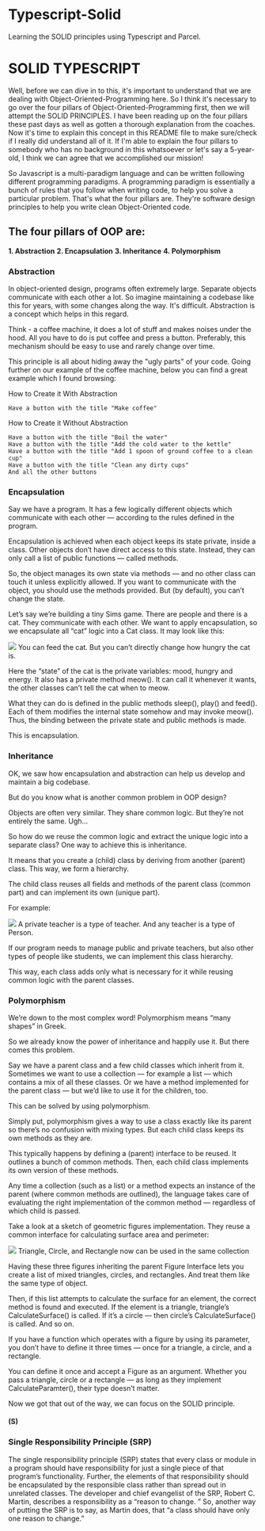 # Typescript-Solid
Learning the SOLID principles using Typescript and Parcel.

# SOLID TYPESCRIPT

Well, before we can dive in to this, it's important to understand that we are dealing with Object-Oriented-Programming here.
So I think it's necessary to go over the four pillars of Object-Oriented-Programming first, then we will attempt the SOLID PRINCIPLES.
I have been reading up on the four pillars these past days as well as gotten a thorough explanation from the coaches.
Now it's time to explain this concept in this README file to make sure/check if I really did understand all of it.
If I'm able to explain the four pillars to somebody who has no background in this whatsoever or let's say a 5-year-old,
I think we can agree that we accomplished our mission!

So Javascript is a multi-paradigm language and can be written following different programming paradigms.
A programming paradigm is essentially a bunch of rules that you follow when writing code, to help you solve a particular problem.
That's what the four pillars are. They're software design principles to help you write clean Object-Oriented code.

## The four pillars of OOP are: 

**1. Abstraction**
**2. Encapsulation**
**3. Inheritance**
**4. Polymorphism**


### Abstraction

In object-oriented design, programs often extremely large. Separate objects communicate with each other a lot.
So imagine maintaining a codebase like this for years, with some changes along the way. It's difficult.
Abstraction is a concept which helps in this regard. 

Think - a coffee machine, it does a lot of stuff and makes
noises under the hood. All you have to do is put coffee and press a button. Preferably, this mechanism should be easy to use
and rarely change over time. 

This principle is all about hiding away the "ugly parts" of your code.
Going further on our example of the coffee machine, below you can find a great example which I found browsing:

How to Create it With Abstraction

    Have a button with the title "Make coffee"

How to Create it Without Abstraction

    Have a button with the title "Boil the water"
    Have a button with the title "Add the cold water to the kettle"
    Have a button with the title "Add 1 spoon of ground coffee to a clean cup"
    Have a button with the title "Clean any dirty cups"
    And all the other buttons


### Encapsulation

Say we have a program. It has a few logically different objects which communicate with each other — according to the rules defined in the program.

Encapsulation is achieved when each object keeps its state private, inside a class. Other objects don’t have direct access to this state. Instead, they can only call a list of public functions — called methods.

So, the object manages its own state via methods — and no other class can touch it unless explicitly allowed. If you want to communicate with the object, you should use the methods provided. But (by default), you can’t change the state.

Let’s say we’re building a tiny Sims game. There are people and there is a cat. They communicate with each other. We want to apply encapsulation, so we encapsulate all “cat” logic into a Cat class. It may look like this:


![](img/cat.png)
You can feed the cat. But you can’t directly change how hungry the cat is.

Here the “state” of the cat is the private variables: mood, hungry and energy. It also has a private method meow(). It can call it whenever it wants, the other classes can’t tell the cat when to meow.

What they can do is defined in the public methods sleep(), play() and feed(). Each of them modifies the internal state somehow and may invoke meow(). Thus, the binding between the private state and public methods is made.

This is encapsulation.


### Inheritance

OK, we saw how encapsulation and abstraction can help us develop and maintain a big codebase.

But do you know what is another common problem in OOP design?

Objects are often very similar. They share common logic. But they’re not entirely the same. Ugh…

So how do we reuse the common logic and extract the unique logic into a separate class? One way to achieve this is inheritance.

It means that you create a (child) class by deriving from another (parent) class. This way, we form a hierarchy.

The child class reuses all fields and methods of the parent class (common part) and can implement its own (unique part).

For example:

![](img/inheritance.png)
A private teacher is a type of teacher. And any teacher is a type of Person.

If our program needs to manage public and private teachers, but also other types of people like students, we can implement this class hierarchy.

This way, each class adds only what is necessary for it while reusing common logic with the parent classes.


### Polymorphism

We’re down to the most complex word! Polymorphism means “many shapes” in Greek.

So we already know the power of inheritance and happily use it. But there comes this problem.

Say we have a parent class and a few child classes which inherit from it. Sometimes we want to use a collection — for example a list — which contains a mix of all these classes. Or we have a method implemented for the parent class — but we’d like to use it for the children, too.

This can be solved by using polymorphism.

Simply put, polymorphism gives a way to use a class exactly like its parent so there’s no confusion with mixing types. But each child class keeps its own methods as they are.

This typically happens by defining a (parent) interface to be reused. It outlines a bunch of common methods. Then, each child class implements its own version of these methods.

Any time a collection (such as a list) or a method expects an instance of the parent (where common methods are outlined), the language takes care of evaluating the right implementation of the common method — regardless of which child is passed.

Take a look at a sketch of geometric figures implementation. They reuse a common interface for calculating surface area and perimeter:

![](img/Polymorphism.png)
Triangle, Circle, and Rectangle now can be used in the same collection

Having these three figures inheriting the parent Figure Interface lets you create a list of mixed triangles, circles, and rectangles. And treat them like the same type of object.

Then, if this list attempts to calculate the surface for an element, the correct method is found and executed. If the element is a triangle, triangle’s CalculateSurface() is called. If it’s a circle — then circle’s CalculateSurface() is called. And so on.

If you have a function which operates with a figure by using its parameter, you don’t have to define it three times — once for a triangle, a circle, and a rectangle.

You can define it once and accept a Figure as an argument. Whether you pass a triangle, circle or a rectangle — as long as they implement CalculateParamter(), their type doesn’t matter.


Now we got that out of the way, we can focus on the SOLID principle.

#### (S)

### Single Responsibility Principle (SRP)

The single responsibility principle (SRP) states that every class or module in a program should have responsibility 
for just a single piece of that program’s functionality. Further, the elements of that responsibility should be 
encapsulated by the responsible class rather than spread out in unrelated classes. 
The developer and chief evangelist of the SRP, Robert C. Martin, describes a responsibility as a “reason to change.
” So, another way of putting the SRP is to say, as Martin does, that “a class should have only one reason to change.”